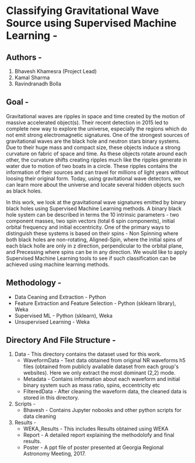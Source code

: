 # Classifying Gravitational Wave Source using Supervised Machine Learning -

## Authors - 
1. Bhavesh Khamesra (Project Lead)
2. Kamal Sharma
3. Ravindranadh Bolla

## Goal - 
Gravitational waves are ripples in space and time created by the motion of massive accelerated object(s). Their recent detection in 2015 led to complete new way to explore the universe, especially the regions which do not emit strong electromagnetic signatures. One of the strongest sources of gravitational waves are the black hole and neutron stars binary systems. Due to their huge mass and compact size, these objects induce a strong curvature on fabric of space and time.  As these objects rotate around each other, the curvature shifts creating ripples much like the ripples generate in water due to motion of two boats in a circle. These ripples contains the information of their sources and can travel for millions of light years without loosing their original form. Today, using gravitational wave detectors, we can learn more about the universe and locate several hidden objects such as black holes. 

In this work, we look at the gravitational wave signatures emitted by binary black holes using Supervised Machine Learning methods. A binary black hole system can be described in terms the 10 intrinsic parameters - two component masses, two spin vectors (total 6 spin components), initial orbital frequency and initial eccentricity. One of the primary ways to distinguish these systems is based on their spins - Non Spinning where both black holes are non-rotating, Aligned-Spin, where the initial spins of each black holle are only in z direction, perpendicular to the orbital plane, and Precessing where spins can be in any direction. We would like to apply Supervised Machine Learning tools to see if such classification can be achieved using machine learning methods. 

## Methodology - 

* Data Ceaning and Extraction - Python 
* Feature Extraction and Feature Selection - Python (sklearn library), Weka
* Supervised ML - Python (sklearn), Weka
* Unsupervised Learning - Weka



## Directory And File Structure - 

1. Data - This directory contains the dataset used for this work. 
   * WaveformData - Text data obtained from original NR waveforms h5 files (obtained from publicly available dataset from each group's websites). Here we only extract the most dominant (2,2) mode. 
   * Metadata     - Contains information about each waveform and initial binary system such as  mass ratio, spins, eccentricity etc
   * FilteredData - After cleaning the waveform data, the cleaned data is stored in this directory. 
2. Scripts - 
   * Bhavesh - Contains Jupyter nobooks and other python scripts for data cleaning  
3. Results - 
   * WEKA_Results - This includes Results obtained using WEKA
   * Report - A detailed report explaining the methodolofy and final results. 
   * Poster - A ppt file of poster presented at Georgia Regional Astronomy Meeting, 2017. 
